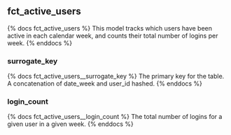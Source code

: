 ## fct_active_users
{% docs fct_active_users %}
This model tracks which users have been active in each calendar week, and counts their total number of logins per week.
{% enddocs %}

### surrogate_key
{% docs fct_active_users__surrogate_key %}
The primary key for the table. A concatenation of date_week and user_id hashed.
{% enddocs %}

### login_count
{% docs fct_active_users__login_count %}
The total number of logins for a given user in a given week.
{% enddocs %}